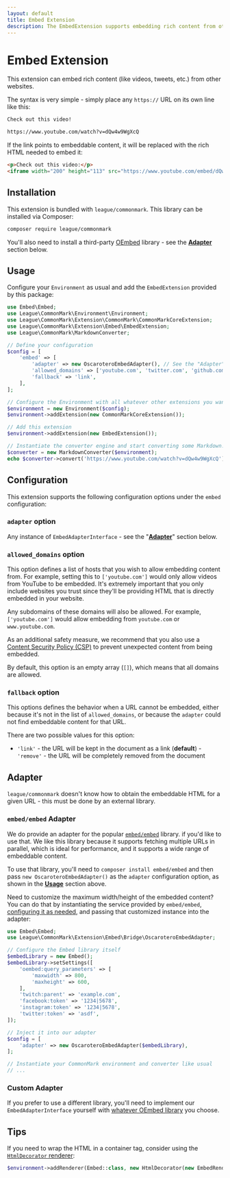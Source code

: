 ```yaml
---
layout: default
title: Embed Extension
description: The EmbedExtension supports embedding rich content from other websites.
---
```


# Embed Extension

This extension can embed rich content (like videos, tweets, etc.) from other websites.

The syntax is very simple - simply place any `https://` URL on its own line like this:

```md
Check out this video!

https://www.youtube.com/watch?v=dQw4w9WgXcQ
```

If the link points to embeddable content, it will be replaced with the rich HTML needed to embed it:

```html
<p>Check out this video:</p>
<iframe width="200" height="113" src="https://www.youtube.com/embed/dQw4w9WgXcQ?feature=oembed" frameborder="0" allow="accelerometer; autoplay; clipboard-write; encrypted-media; gyroscope; picture-in-picture" allowfullscreen></iframe>
```

## Installation

This extension is bundled with `league/commonmark`. This library can be installed via Composer:

```bash
composer require league/commonmark
```

You'll also need to install a third-party [OEmbed](https://www.oembed.com/) library - see the [**Adapter**](#adapter) section below.

## Usage

Configure your `Environment` as usual and add the `EmbedExtension` provided by this package:

```php
use Embed\Embed;
use League\CommonMark\Environment\Environment;
use League\CommonMark\Extension\CommonMark\CommonMarkCoreExtension;
use League\CommonMark\Extension\Embed\EmbedExtension;
use League\CommonMark\MarkdownConverter;

// Define your configuration
$config = [
    'embed' => [
        'adapter' => new OscaroteroEmbedAdapter(), // See the "Adapter" documentation below
        'allowed_domains' => ['youtube.com', 'twitter.com', 'github.com'],
        'fallback' => 'link',
    ],
];

// Configure the Environment with all whatever other extensions you want
$environment = new Environment($config);
$environment->addExtension(new CommonMarkCoreExtension());

// Add this extension
$environment->addExtension(new EmbedExtension());

// Instantiate the converter engine and start converting some Markdown!
$converter = new MarkdownConverter($environment);
echo $converter->convert('https://www.youtube.com/watch?v=dQw4w9WgXcQ');
```

## Configuration

This extension supports the following configuration options under the `embed` configuration:

### `adapter` option

Any instance of `EmbedAdapterInterface` - see the "**[Adapter](#adapter)**" section below.

### `allowed_domains` option

This option defines a list of hosts that you wish to allow embedding content from. For example, setting this to
`['youtube.com']` would only allow videos from YouTube to be embedded.
It's extremely important that you only include websites you trust since they'll be providing HTML that is directly embedded in your website.

Any subdomains of these domains will also be allowed. For example, `['youtube.com']` would allow embedding from `youtube.com` or `www.youtube.com`.

As an additional safety measure, we recommend that you also use a [Content Security Policy (CSP)](https://developer.mozilla.org/en-US/docs/Web/HTTP/CSP)
to prevent unexpected content from being embedded.

By default, this option is an empty array (`[]`), which means that all domains are allowed.

### `fallback` option

This options defines the behavior when a URL cannot be embedded, either because it's not in the list of `allowed_domains`,
or because the `adapter` could not find embeddable content for that URL.

There are two possible values for this option:

- `'link'` - the URL will be kept in the document as a link (**default**)
-`'remove'` - the URL will be completely removed from the document

## Adapter

`league/commonmark` doesn't know how to obtain the embeddable HTML for a given URL - this must be done by an external library.

### `embed/embed` Adapter

We do provide an adapter for the popular [`embed/embed`](https://github.com/oscarotero/Embed) library. if you'd like to use that.  We like this library
because it supports fetching multiple URLs in parallel, which is ideal for performance, and it supports a wide range
of embeddable content.

To use that library, you'll need to `composer install embed/embed` and then pass `new OscaroteroEmbedAdapter()` as the `adapter`
configuration option, as shown in the [**Usage**](#usage) section above.

Need to customize the maximum width/height of the embedded content? You can do that by instantiating the service provided by
`embed/embed`, [configuring it as needed](https://github.com/oscarotero/Embed#settings), and passing that customized instance into the adapter:

```php
use Embed\Embed;
use League\CommonMark\Extension\Embed\Bridge\OscaroteroEmbedAdapter;

// Configure the Embed library itself
$embedLibrary = new Embed();
$embedLibrary->setSettings([
    'oembed:query_parameters' => [
        'maxwidth' => 800,
        'maxheight' => 600,
    ],
    'twitch:parent' => 'example.com',
    'facebook:token' => '1234|5678',
    'instagram:token' => '1234|5678',
    'twitter:token' => 'asdf',
]);

// Inject it into our adapter
$config = [
    'adapter' => new OscaroteroEmbedAdapter($embedLibrary),
];

// Instantiate your CommonMark environment and converter like usual
// ...
```

### Custom Adapter

If you prefer to use a different library, you'll need to implement our `EmbedAdapterInterface` yourself with
[whatever OEmbed library](https://packagist.org/?tags=oembed) you choose.

## Tips

If you need to wrap the HTML in a container tag, consider using the [`HtmlDecorator` renderer](/customization/rendering#wrapping-elements-with-htmldecorator):

```php
$environment->addRenderer(Embed::class, new HtmlDecorator(new EmbedRenderer(), 'div', ['class' => 'embeded-content']));
```
